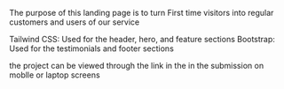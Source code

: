 The purpose of this landing page is to turn First time visitors into regular customers and users of our service

Tailwind CSS: Used for the header, hero, and feature sections 
Bootstrap: Used for the testimonials and footer sections 

the project can be viewed through the link in the in the submission on moblle or laptop screens
